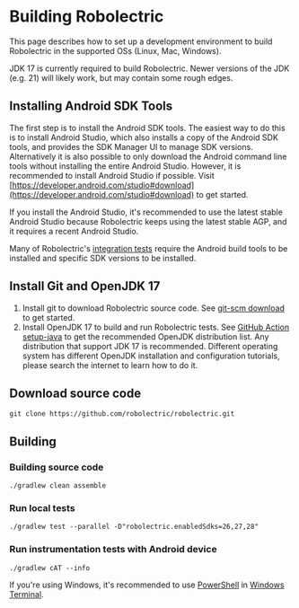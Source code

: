 # Building Robolectric

This page describes how to set up a development environment to build Robolectric in the supported OSs (Linux, Mac, Windows).

JDK 17 is currently required to build Robolectric. Newer versions of the JDK (e.g. 21) will likely work, but may contain some rough edges.

## Installing Android SDK Tools

The first step is to install the Android SDK tools. The easiest way to do this is to install Android Studio, which also installs a copy of the
Android SDK tools, and provides the SDK Manager UI to manage SDK versions. Alternatively it is also possible to only download the Android command line tools without
installing the entire Android Studio. However, it is recommended to install Android Studio if possible. Visit [https://developer.android.com/studio#download](https://developer.android.com/studio#download) to get started.

If you install the Android Studio, it's recommended to use the latest stable Android Studio because Robolectric
keeps using the latest stable AGP, and it requires a recent Android Studio.

Many of Robolectric's [integration tests](https://github.com/robolectric/robolectric/tree/master/integration_tests)
require the Android build tools to be installed and specific SDK versions to be installed.

## Install Git and OpenJDK 17

1. Install git to download Robolectric source code. See [git-scm download](https://git-scm.com/downloads) to get started.
2. Install OpenJDK 17 to build and run Robolectric tests. See [GitHub Action setup-java](https://github.com/actions/setup-java)
   to get the recommended OpenJDK distribution list. Any distribution that support JDK 17 is recommended. Different operating
   system has different OpenJDK installation and configuration tutorials, please search the internet to learn how to do it.

## Download source code

```shell
git clone https://github.com/robolectric/robolectric.git
```

## Building

### Building source code
```shell
./gradlew clean assemble
```

### Run local tests

```shell
./gradlew test --parallel -D"robolectric.enabledSdks=26,27,28"
```

### Run instrumentation tests with Android device

```shell
./gradlew cAT --info
```

If you're using Windows, it's recommended to use [PowerShell](https://github.com/PowerShell/PowerShell) in
[Windows Terminal](https://github.com/microsoft/terminal).
